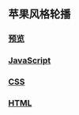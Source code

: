 
## 苹果风格轮播
### [预览](https://phoebe-choi.github.io/slides-iphone/slides-demo-3/)
### [JavaScript](https://github.com/Phoebe-choi/slides-demo/blob/master/slides-demo-3/main.js)
### [CSS](https://github.com/Phoebe-choi/slides-demo/blob/master/slides-demo-3/style.css)
### [HTML](https://github.com/Phoebe-choi/slides-demo/blob/master/slides-demo-3/index.html) 
